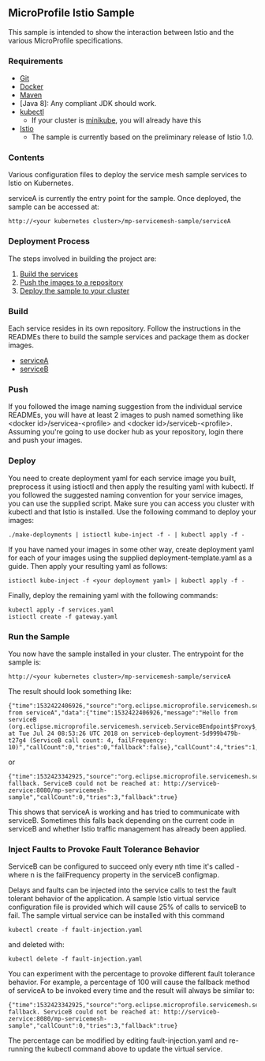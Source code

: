 ## MicroProfile Istio Sample
This sample is intended to show the interaction between Istio and the various MicroProfile specifications.

### Requirements
* [Git](https://git-scm.com/)
* [Docker](https://www.docker.com/)
* [Maven](https://maven.apache.org/install.html)
* [Java 8]: Any compliant JDK should work.
* [kubectl](https://kubernetes.io/docs/tasks/tools/install-kubectl/)
    * If your cluster is [minikube](https://kubernetes.io/docs/getting-started-guides/minikube/), you will already have this
* [Istio](https://istio.io)
    * The sample is currently based on the preliminary release of Istio 1.0.

### Contents
Various configuration files to deploy the service mesh sample services to Istio on Kubernetes. 

serviceA is currently the entry point for the sample. Once deployed, the sample can be accessed at:
```
http://<your kubernetes cluster>/mp-servicemesh-sample/serviceA
```
### Deployment Process

The steps involved in building the project are:
1.  [Build the services](#build)
2.  [Push the images to a repository](#push)
3.  [Deploy the sample to your cluster](#deploy)

### Build

Each service resides in its own repository. Follow the instructions in the READMEs there to build the sample services and package them as docker images.
* [serviceA](https://github.com/eclipse/microprofile-service-mesh-service-a)
* [serviceB](https://github.com/eclipse/microprofile-service-mesh-service-b)

### Push

If you followed the image naming suggestion from the individual service READMEs, you will have at least 2 images to push named something like &lt;docker id&gt;/servicea-&lt;profile&gt; and &lt;docker id&gt;/serviceb-&lt;profile&gt;. Assuming you're going to use docker hub as your repository, login there and push your images.

### Deploy

You need to create deployment yaml for each service image you built, preprocess it using istioctl and then apply the resulting yaml with kubectl. If you followed the suggested naming convention for your service images, you can use the supplied script. Make sure you can access you cluster with kubectl and that Istio is installed. Use the following command to deploy your images:
```
./make-deployments | istioctl kube-inject -f - | kubectl apply -f -
```
If you have named your images in some other way, create deployment yaml for each of your images using the supplied deployment-template.yaml as a guide. Then apply your resulting yaml as follows:
```
istioctl kube-inject -f <your deployment yaml> | kubectl apply -f -
```
Finally, deploy the remaining yaml with the following commands:
```
kubectl apply -f services.yaml
istioctl create -f gateway.yaml
```

### Run the Sample

You now have the sample installed in your cluster. The entrypoint for the sample is:
```
http://<your kubernetes cluster>/mp-servicemesh-sample/serviceA
```
The result should look something like:
```
{"time":1532422406926,"source":"org.eclipse.microprofile.servicemesh.servicea.ServiceA$Proxy$_$$_WeldSubclass@9acb4f34","message":"Hello from serviceA","data":{"time":1532422406926,"message":"Hello from serviceB (org.eclipse.microprofile.servicemesh.serviceb.ServiceBEndpoint$Proxy$_$$_WeldSubclass@6d4029a5) at Tue Jul 24 08:53:26 UTC 2018 on serviceb-deployment-5d999b479b-t27g4 (ServiceB call count: 4, failFrequency: 10)","callCount":0,"tries":0,"fallback":false},"callCount":4,"tries":1,"fallback":false}
```
or
```
{"time":1532423342925,"source":"org.eclipse.microprofile.servicemesh.servicea.ServiceA$Proxy$_$$_WeldSubclass@58b97ce0","message":"ServiceA fallback. ServiceB could not be reached at: http://serviceb-zervice:8080/mp-servicemesh-sample","callCount":0,"tries":3,"fallback":true}
```
This shows that serviceA is working and has tried to communicate with serviceB. Sometimes this falls back depending on the current code in serviceB and whether Istio traffic management has already been applied.

### Inject Faults to Provoke Fault Tolerance Behavior

ServiceB can be configured to succeed only every nth time it's called - where n is the failFrequency property in the serviceB configmap.

Delays and faults can be injected into the service calls to test the fault tolerant behavior of the application. A sample Istio virtual service configuration file is provided which will cause 25% of calls to serviceB to fail. The sample virtual service can be installed with this command

    kubectl create -f fault-injection.yaml

and deleted with:

    kubectl delete -f fault-injection.yaml

You can experiment with the percentage to provoke different fault tolerance behavior. For example, a percentage of 100 will cause the fallback method of serviceA to be invoked every time and the result will always be similar to:
```
{"time":1532423342925,"source":"org.eclipse.microprofile.servicemesh.servicea.ServiceA$Proxy$_$$_WeldSubclass@58b97ce0","message":"ServiceA fallback. ServiceB could not be reached at: http://serviceb-zervice:8080/mp-servicemesh-sample","callCount":0,"tries":3,"fallback":true}
```
The percentage can be modified by editing fault-injection.yaml and re-running the kubectl command above to update the virtual service.
